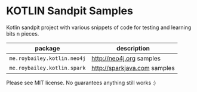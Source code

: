 # KOTLIN Sandpit Samples

Kotlin sandpit project with various snippets of code for testing and learning bits n pieces.


| package                     | description                  |
|-----------------------------|------------------------------|
| `me.roybailey.kotlin.neo4j` | http://neo4j.org samples     |
| `me.roybailey.kotlin.spark` | http://sparkjava.com samples |

Please see MIT license.  No guarantees anything still works :)
